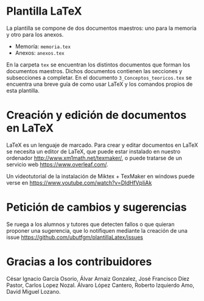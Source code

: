 # Plantilla LaTeX

La plantilla se compone de dos documentos maestros: uno para la memoria y otro para los anexos.

- Memoría: `memoria.tex`
- Anexos: `anexos.tex`

En la carpeta `tex` se encuentran los distintos documentos que forman los documentos maestros.
Dichos documentos contienen las secciones y subsecciones a completar.
En el documento `3_Conceptos_teoricos.tex` se encuentra una breve guía de como usar LaTeX y los comandos propios de esta plantilla.

# Creación y edición de documentos en LaTeX

LaTeX es un lenguaje de marcado.
Para crear y editar documentos en LaTeX se necesita un editor de LaTeX, que puede estar instalado en nuestro ordenador http://www.xm1math.net/texmaker/, o puede tratarse de un servicio web https://www.overleaf.com/.

Un videotutorial de la instalación de Miktex + TexMaker en windows puede verse en
https://www.youtube.com/watch?v=DIdHfVpIiAk

# Petición de cambios y sugerencias

Se ruega a los alumnos y tutores que detecten fallos o que quieran proponer una sugerencia, que lo notifiquen mediante la creación de una issue https://github.com/ubutfgm/plantillaLatex/issues

# Gracias a los contribuidores

César Ignacio García Osorio, Álvar Arnaiz Gonzalez, José Francisco Díez Pastor, Carlos Lopez Nozal.
Álvaro López Cantero, Roberto Izquierdo Amo, David Miguel Lozano.
